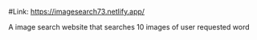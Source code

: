 
#Link: https://imagesearch73.netlify.app/

A image search website that searches 10 images of user requested word
